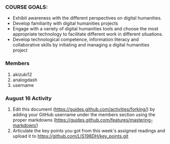 ### COURSE GOALS:
- Exhibit awareness with the different perspectives on digital humanities.
- Develop familiarity with digital humanities projects 
- Engage with a variety of digital humanities tools and choose the most appropriate technology to facilitate different work in different situations.
- Develop technological competence, information literacy and collaborative skills by initiating and managing a digital humanities project

### Members
1. akizuki12
1. analogdash
1. username

### August 16 Activity
1. Edit this document (https://guides.github.com/activities/forking/) by adding your GitHub username under the members section using the proper markdowns (https://guides.github.com/features/mastering-markdown/)
1. Articulate the key points you got from this week's assigned readings and upload it to https://github.com/LIS198DH/key_points.git
